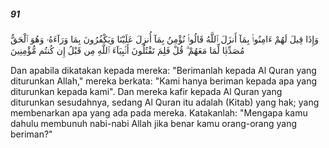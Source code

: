 ##### 91

<span class="ayah">وَإِذَا قِيلَ لَهُمْ ءَامِنُوا۟ بِمَآ أَنزَلَ ٱللَّهُ قَالُوا۟ نُؤْمِنُ بِمَآ أُنزِلَ عَلَيْنَا وَيَكْفُرُونَ بِمَا وَرَآءَهُۥ وَهُوَ ٱلْحَقُّ مُصَدِّقًۭا لِّمَا مَعَهُمْ ۗ قُلْ فَلِمَ تَقْتُلُونَ أَنۢبِيَآءَ ٱللَّهِ مِن قَبْلُ إِن كُنتُم مُّؤْمِنِينَ</span>

<span class="ayah_translation">Dan apabila dikatakan kepada mereka: "Berimanlah kepada Al Quran yang diturunkan Allah," mereka berkata: "Kami hanya beriman kepada apa yang diturunkan kepada kami". Dan mereka kafir kepada Al Quran yang diturunkan sesudahnya, sedang Al Quran itu adalah (Kitab) yang hak; yang membenarkan apa yang ada pada mereka. Katakanlah: "Mengapa kamu dahulu membunuh nabi-nabi Allah jika benar kamu orang-orang yang beriman?"</span>
